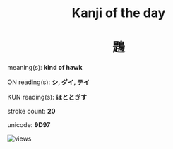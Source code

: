 <h1 align="center">Kanji of the day</h1>
<h1 align="center">鶗</h1>
<p align="left">meaning(s): <b>kind of hawk</b></p>
<p align="left">ON reading(s): <b>シ, ダイ, テイ</b></p>
<p align="left">KUN reading(s): <b>ほととぎす</b></p>
<p align="left">stroke count: <b>20</b></p>
<p align="left">unicode: <b>9D97</b></p>
<p align="left"><img src="https://komarev.com/ghpvc/?username=tristanwagner-kanjioftheday&label=Views&color=0e75b6&style=flat" alt="views"/></p>
